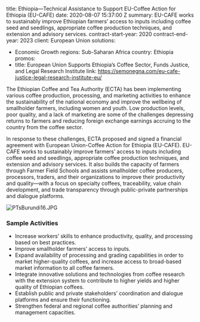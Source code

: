 
title: Ethiopia—Technical Assistance to Support EU-Coffee Action for Ethiopia (EU-CAFE)
date: 2020-08-07 15:37:00 Z
summary: EU-CAFE works to sustainably improve Ethiopian farmers’ access to inputs
  including coffee seed and seedlings, appropriate coffee production techniques, and
  extension and advisory services.
contract-start-year: 2020
contract-end-year: 2023
client: European Union
solutions:
- Economic Growth
regions: Sub-Saharan Africa
country: Ethiopia
promos:
- title: European Union Supports Ethiopia’s Coffee Sector, Funds Justice, and Legal
    Research Institute
  link: https://semonegna.com/eu-cafe-justice-legal-research-institute-eu/


The Ethiopian Coffee and Tea Authority (ECTA) has been implementing various coffee production, processing, and marketing activities to enhance the sustainability of the national economy and improve the wellbeing of smallholder farmers, including women and youth. Low production levels, poor quality, and a lack of marketing are some of the challenges depressing returns to farmers and reducing foreign exchange earnings accruing to the country from the coffee sector.

In response to these challenges, ECTA proposed and signed a financial agreement with European Union-Coffee Action for Ethiopia (EU-CAFE). EU-CAFE works to sustainably improve farmers’ access to inputs including coffee seed and seedlings, appropriate coffee production techniques, and extension and advisory services. It also builds the capacity of farmers through Farmer Field Schools and assists smallholder coffee producers, processors, traders, and their organizations to improve their productivity and quality—with a focus on specialty coffees, traceability, value chain development, and trade transparency through public-private partnerships and dialogue platforms.

![PTsBurundi16.JPG](/uploads/PTsBurundi16.JPG)

### Sample Activities

* Increase workers’ skills to enhance productivity, quality, and processing based on best practices.
* Improve smallholder farmers’ access to inputs.
* Expand availability of processing and grading capabilities in order to market higher-quality coffees, and increase access to broad-based market information to all coffee farmers.
* Integrate innovative solutions and technologies from coffee research with the extension system to contribute to higher yields and higher quality of Ethiopian coffees.
* Establish public and private stakeholders’ coordination and dialogue platforms and ensure their functioning.
* Strengthen federal and regional coffee authorities’ planning and management capacities.
